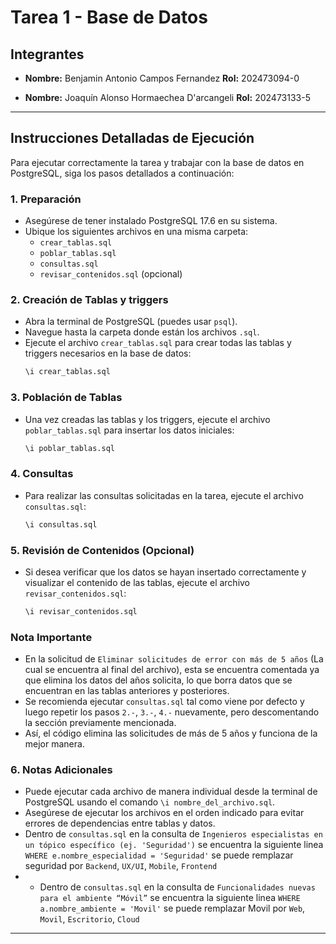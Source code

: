 # Tarea 1 - Base de Datos

## Integrantes

- **Nombre:** Benjamin Antonio Campos Fernandez
    **Rol:** 202473094-0

- **Nombre:** Joaquín Alonso Hormaechea D'arcangeli
    **Rol:** 202473133-5


---

## Instrucciones Detalladas de Ejecución

Para ejecutar correctamente la tarea y trabajar con la base de datos en PostgreSQL, siga los pasos detallados a continuación:

### 1. Preparación

- Asegúrese de tener instalado PostgreSQL 17.6 en su sistema.
- Ubique los siguientes archivos en una misma carpeta:
    - `crear_tablas.sql`
    - `poblar_tablas.sql`
    - `consultas.sql`
    - `revisar_contenidos.sql` (opcional)

### 2. Creación de Tablas y triggers

- Abra la terminal de PostgreSQL (puedes usar `psql`).
- Navegue hasta la carpeta donde están los archivos `.sql`.
- Ejecute el archivo `crear_tablas.sql` para crear todas las tablas y triggers necesarios en la base de datos:
    ```bash
    \i crear_tablas.sql
    ```

### 3. Población de Tablas

- Una vez creadas las tablas y los triggers, ejecute el archivo `poblar_tablas.sql` para insertar los datos iniciales:
    ```bash
    \i poblar_tablas.sql
    ```

### 4. Consultas

- Para realizar las consultas solicitadas en la tarea, ejecute el archivo `consultas.sql`:
    ```bash
    \i consultas.sql
    ```

### 5. Revisión de Contenidos (Opcional)

- Si desea verificar que los datos se hayan insertado correctamente y visualizar el contenido de las tablas, ejecute el archivo `revisar_contenidos.sql`:
    ```bash
    \i revisar_contenidos.sql
    ```

### Nota Importante
- En la solicitud de `Eliminar solicitudes de error con más de 5 años` (La cual se encuentra al final del archivo), esta se encuentra comentada ya que elimina los datos del años solicita, lo que borra datos que se encuentran en las tablas anteriores y posteriores.
- Se recomienda ejecutar `consultas.sql` tal como viene por defecto y luego repetir los pasos `2.-`, `3.-`, `4.-` nuevamente, pero descomentando la sección previamente mencionada.
- Así, el código elimina las solicitudes de más de 5 años y funciona de la mejor manera.

### 6. Notas Adicionales

- Puede ejecutar cada archivo de manera individual desde la terminal de PostgreSQL usando el comando `\i nombre_del_archivo.sql`.
- Asegúrese de ejecutar los archivos en el orden indicado para evitar errores de dependencias entre tablas y datos.
- Dentro de `consultas.sql` en la consulta de `Ingenieros especialistas en un tópico específico (ej. 'Seguridad')` se encuentra la siguiente linea `WHERE e.nombre_especialidad = 'Seguridad'` se puede remplazar seguridad por `Backend`, `UX/UI`, `Mobile`, `Frontend`
- - Dentro de `consultas.sql` en la consulta de `Funcionalidades nuevas para el ambiente “Móvil”` se encuentra la siguiente linea `WHERE a.nombre_ambiente = 'Movil'` se puede remplazar Movil por `Web`, `Movil`, `Escritorio`, `Cloud`
---